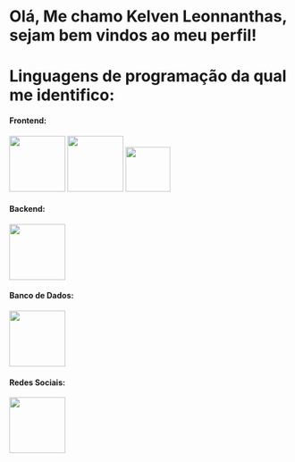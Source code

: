 # Olá, Me chamo Kelven Leonnanthas, sejam bem vindos ao meu perfil!
# Linguagens de programação da qual me identifico:
#### Frontend:
<p align="left">
           
<img src="https://cdn.jsdelivr.net/gh/devicons/devicon@latest/icons/html5/html5-original-wordmark.svg" width="100" height="100" /> 
           
<img src="https://cdn.jsdelivr.net/gh/devicons/devicon@latest/icons/css3/css3-original-wordmark.svg" width="100" height="100" />
           
<img src="https://cdn.jsdelivr.net/gh/devicons/devicon@latest/icons/javascript/javascript-original.svg" widght="80" height="80" />

</p>

#### Backend:

 <img src="https://cdn.jsdelivr.net/gh/devicons/devicon@latest/icons/java/java-original-wordmark.svg" width="100" height="100" />

#### Banco de Dados:

<img src="https://cdn.jsdelivr.net/gh/devicons/devicon@latest/icons/postgresql/postgresql-plain-wordmark.svg" width="100" height="100"/>

#### Redes Sociais:

<a href="https://www.linkedin.com/in/kelven-leonnanthas-4075ab319/)">
  <img src="https://cdn.jsdelivr.net/gh/devicons/devicon@latest/icons/linkedin/linkedin-original.svg" width="100" height="100" />
</a>
